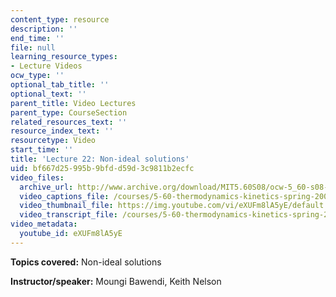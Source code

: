 ```yaml
---
content_type: resource
description: ''
end_time: ''
file: null
learning_resource_types:
- Lecture Videos
ocw_type: ''
optional_tab_title: ''
optional_text: ''
parent_title: Video Lectures
parent_type: CourseSection
related_resources_text: ''
resource_index_text: ''
resourcetype: Video
start_time: ''
title: 'Lecture 22: Non-ideal solutions'
uid: bf667d25-995b-9bfd-d59d-3c9811b2ecfc
video_files:
  archive_url: http://www.archive.org/download/MIT5.60S08/ocw-5_60-s08-lec22_300k.mp4
  video_captions_file: /courses/5-60-thermodynamics-kinetics-spring-2008/d79963bcca7e59c2acc95f3f01ec408e_eXUFm8lA5yE.vtt
  video_thumbnail_file: https://img.youtube.com/vi/eXUFm8lA5yE/default.jpg
  video_transcript_file: /courses/5-60-thermodynamics-kinetics-spring-2008/e9d8e1e288f9dffce783ed27bc606d82_eXUFm8lA5yE.pdf
video_metadata:
  youtube_id: eXUFm8lA5yE
---
```


**Topics covered:** Non-ideal solutions

**Instructor/speaker:** Moungi Bawendi, Keith Nelson



